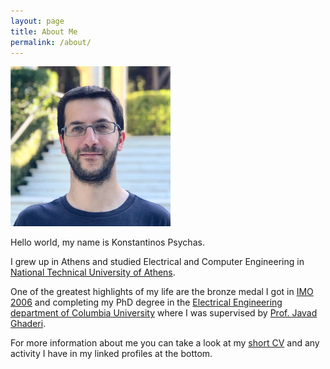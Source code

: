 ```yaml
---
layout: page
title: About Me
permalink: /about/
---
```



<img src="/images/photo.jpg" alt="Personal Photo" height="256" width="256">

Hello world, my name is Konstantinos Psychas.

I grew up in Athens and studied Electrical and Computer Engineering in
[National Technical University of Athens][NTUA].

One of the greatest highlights of my life are the bronze medal I got in
[IMO 2006] and completing my PhD degree in the
[Electrical Engineering department of Columbia University][CU]
where I was supervised by [Prof. Javad Ghaderi][JG].

For more information about me you can take a look at my [short CV][cv] and any
activity I have in my linked profiles at the bottom.



[NTUA]: http://www.ntua.gr
[CU]: https://www.ee.columbia.edu/
[JG]: http://www.ee.columbia.edu/~jghaderi
[IMO 2006]: http://www.imo-official.org/year_individual_r.aspx?year=2006
[cv]: /kpsychas_CV.pdf

